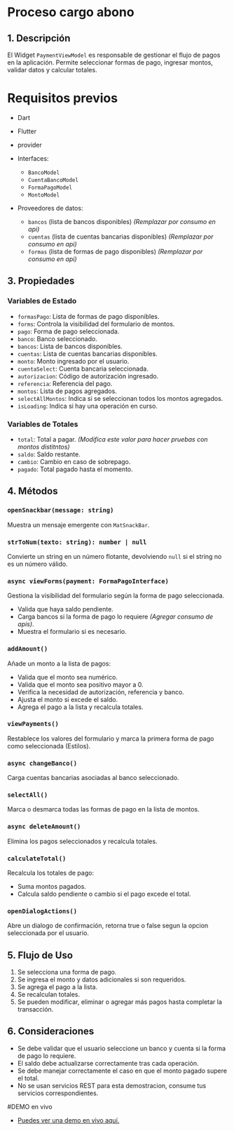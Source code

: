# Proceso cargo abono 

## 1. Descripción
El Widget `PaymentViewModel` es responsable de gestionar el flujo de pagos en la aplicación. Permite seleccionar formas de pago, ingresar montos, validar datos y calcular totales.

# Requisitos previos
- Dart
- Flutter
- provider

- Interfaces:
  - `BancoModel`
  - `CuentaBancoModel`
  - `FormaPagoModel`
  - `MontoModel`
- Proveedores de datos:
  - `bancos` (lista de bancos disponibles) *(Remplazar por consumo en api)*
  - `cuentas` (lista de cuentas bancarias disponibles) *(Remplazar por consumo en api)*
  - `formas` (lista de formas de pago disponibles) *(Remplazar por consumo en api)*

## 3. Propiedades
### Variables de Estado
- `formasPago`: Lista de formas de pago disponibles.
- `forms`: Controla la visibilidad del formulario de montos.
- `pago`: Forma de pago seleccionada.
- `banco`: Banco seleccionado.
- `bancos`: Lista de bancos disponibles.
- `cuentas`: Lista de cuentas bancarias disponibles.
- `monto`: Monto ingresado por el usuario.
- `cuentaSelect`: Cuenta bancaria seleccionada.
- `autorizacion`: Código de autorización ingresado.
- `referencia`: Referencia del pago.
- `montos`: Lista de pagos agregados.
- `selectAllMontos`: Indica si se seleccionan todos los montos agregados.
- `isLoading`: Indica si hay una operación en curso.

### Variables de Totales
- `total`: Total a pagar. *(Modifica este valor para hacer pruebas con montos distitntos)*
- `saldo`: Saldo restante.
- `cambio`: Cambio en caso de sobrepago.
- `pagado`: Total pagado hasta el momento.

## 4. Métodos
### `openSnackbar(message: string)`
Muestra un mensaje emergente con `MatSnackBar`.

### `strToNum(texto: string): number | null`
Convierte un string en un número flotante, devolviendo `null` si el string no es un número válido.

### `async viewForms(payment: FormaPagoInterface)`
Gestiona la visibilidad del formulario según la forma de pago seleccionada.
- Valida que haya saldo pendiente.
- Carga bancos si la forma de pago lo requiere *(Agregar consumo de apis)*.
- Muestra el formulario si es necesario.

### `addAmount()`
Añade un monto a la lista de pagos:
- Valida que el monto sea numérico.
- Valida que el monto sea positivo mayor a 0.
- Verifica la necesidad de autorización, referencia y banco.
- Ajusta el monto si excede el saldo.
- Agrega el pago a la lista y recalcula totales.

### `viewPayments()`
Restablece los valores del formulario y marca la primera forma de pago como seleccionada (Estilos).

### `async changeBanco()`
Carga cuentas bancarias asociadas al banco seleccionado.

### `selectAll()`
Marca o desmarca todas las formas de pago en la lista de montos.

### `async deleteAmount()`
Elimina los pagos seleccionados y recalcula totales.

### `calculateTotal()`
Recalcula los totales de pago:
- Suma montos pagados.
- Calcula saldo pendiente o cambio si el pago excede el total.

### `openDialogActions()`
Abre un dialogo de confirmación, retorna true o false segun la opcion seleccionada por el usuario.

## 5. Flujo de Uso
1. Se selecciona una forma de pago.
2. Se ingresa el monto y datos adicionales si son requeridos.
3. Se agrega el pago a la lista.
4. Se recalculan totales.
5. Se pueden modificar, eliminar o agregar más pagos hasta completar la transacción.

## 6. Consideraciones
- Se debe validar que el usuario seleccione un banco y cuenta si la forma de pago lo requiere.
- El saldo debe actualizarse correctamente tras cada operación.
- Se debe manejar correctamente el caso en que el monto pagado supere el total.
- No se usan servicios REST para esta demostracion, consume tus servicios correspondientes.

#DEMO en vivo
* [Puedes ver una demo en vivo aquí.](https://lsurec.github.io/ng-pagos-demo/)
